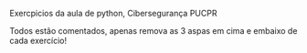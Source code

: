 Exercpicios da aula de python, Cibersegurança PUCPR

Todos estão comentados, apenas remova as 3 aspas em cima e embaixo de cada exercício!
